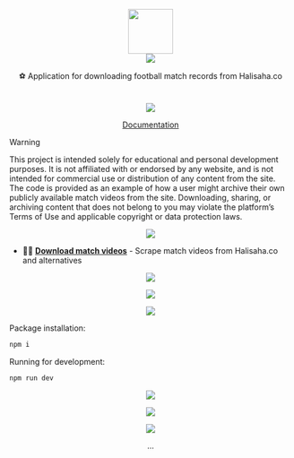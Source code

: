 <p align="center" class="logo-section">
<img src="https://assets.halit.org/api/public/dl/utDmAequ/halisaha.png" height="80" width="80"/>
</br>

<img src="https://halitsever-api.vercel.app/api/repo-title?title=Halisaha+Downloader">

<p align="center">
⚽ Application for downloading football match records from Halisaha.co<br>

<br/>
<br/>
<img src="https://img.shields.io/github/sponsors/halitsever"/>
</p>

<p align="center">
<a align="center" href="#">Documentation</a>
  </p>
</p>

> [!WARNING]
> This project is intended solely for educational and personal development purposes. It is not affiliated with or endorsed by any website, and is not intended for commercial use or distribution of any content from the site.
> The code is provided as an example of how a user might archive their own publicly available match videos from the site. Downloading, sharing, or archiving content that does not belong to you may violate the platform’s Terms of Use and applicable copyright or data protection laws.

<p align="center">
<img src="https://halitsever-api.vercel.app/api/details"/>
</p>

- 🧑‍💻 [**Download match videos**](#) - Scrape match videos from Halisaha.co and alternatives

<p align="center">
  <img src="https://assets.halit.org/api/public/dl/JPnFjhC-/Screenshot%202025-06-06%20at%2004.37.18.png"/>
</p>

<p align="center">
  <img src="https://assets.halit.org/api/public/dl/8y5ItreW/Screenshot%202025-06-06%20at%2004.37.59.png"/>
</p>

<p align="center" >
<img src="https://halitsever-api.vercel.app/api/installation"/>
</p>

Package installation:

```bash
npm i
```

Running for development:

```bash
npm run dev
```

<p align="center" href="https://github.com/halitsever/repo_name/issues">
<img src="https://halitsever-api.vercel.app/api/issue"/>
</p>

<p align="center">
<img src="https://halitsever-api.vercel.app/api/sponsor"/>
</p>

<p align="center">
<img src="https://halitsever-api.vercel.app/api/license"/>
</p>

<p align="center">
  ...
</p>
